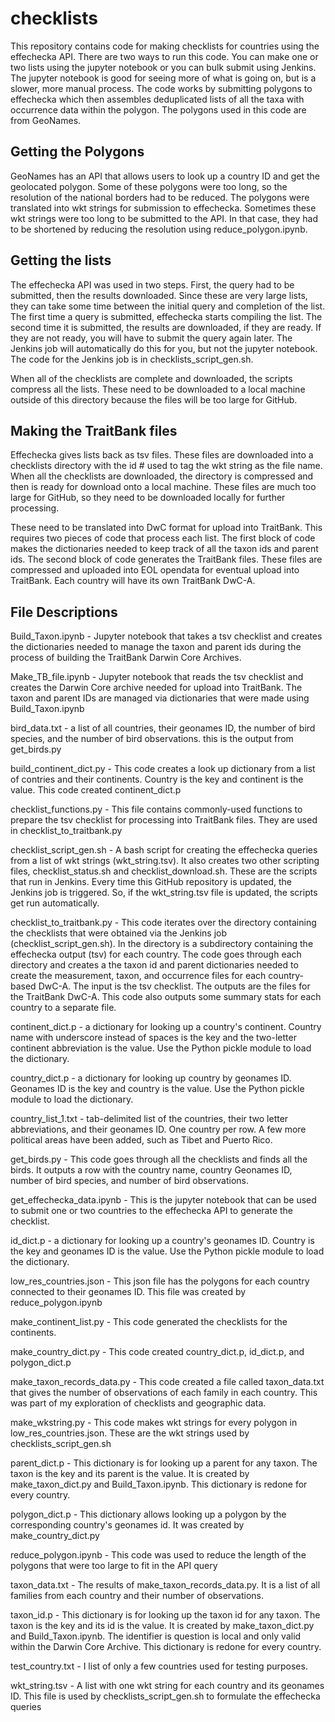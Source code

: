 # checklists

This repository contains code for making checklists for countries using the effechecka API. There are two ways to run this code. You can make one or two lists using the jupyter notebook or you can bulk submit using Jenkins. The jupyter notebook is good for seeing more of what is going on, but is a slower, more manual process. The code works by submitting polygons to effechecka which then assembles deduplicated lists of all the taxa with occurrence data within the polygon. The polygons used in this code are from GeoNames.

## Getting the Polygons

GeoNames has an API that allows users to look up a country ID and get the geolocated polygon. Some of these polygons were too long, so the resolution of the national borders had to be reduced. The polygons were translated into wkt strings for submission to effechecka. Sometimes these wkt strings were too long to be submitted to the API. In that case, they had to be shortened by reducing the resolution using reduce_polygon.ipynb.

## Getting the lists

The effechecka API was used in two steps. First, the query had to be submitted, then the results downloaded. Since these are very large lists, they can take some time between the initial query and completion of the list. The first time a query is submitted, effechecka starts compiling the list. The second time it is submitted, the results are downloaded, if they are ready. If they are not ready, you will have to submit the query again later. The Jenkins job will automatically do this for you, but not the jupyter notebook. The code for the Jenkins job is in checklists_script_gen.sh.

When all of the checklists are complete and downloaded, the scripts compress all the lists. These need to be downloaded to a local machine outside of this directory because the files will be too large for GitHub.

## Making the TraitBank files

Effechecka gives lists back as tsv files. These files are downloaded into a checklists directory with the id # used to tag the wkt string as the file name. When all the checklists are downloaded, the directory is compressed and then is ready for download onto a local machine. These files are much too large for GitHub, so they need to be downloaded locally for further processing.

These need to be translated into DwC format for upload into TraitBank. This requires two pieces of code that process each list. The first block of code makes the dictionaries needed to keep track of all the taxon ids and parent ids. The second block of code generates the TraitBank files. These files are compressed and uploaded into EOL opendata for eventual upload into TraitBank. Each country will have its own TraitBank DwC-A.

## File Descriptions

Build_Taxon.ipynb - Jupyter notebook that takes a tsv checklist and creates the dictionaries needed to manage the taxon and parent ids during the process of building the TraitBank Darwin Core Archives.

Make_TB_file.ipynb - Jupyter notebook that reads the tsv checklist and creates the Darwin Core archive needed for upload into TraitBank. The taxon and parent IDs are managed via dictionaries that were made using Build_Taxon.ipynb

bird_data.txt - a list of all countries, their geonames ID, the number of bird species, and the number of bird observations. this is the output from get_birds.py

build_continent_dict.py - This code creates a look up dictionary from a list of contries and their continents. Country is the key and continent is the value. This code created continent_dict.p

checklist_functions.py - This file contains commonly-used functions to prepare the tsv checklist for processing into TraitBank files. They are used in checklist_to_traitbank.py

checklist_script_gen.sh - A bash script for creating the effechecka queries from a list of wkt strings (wkt_string.tsv). It also creates two other scripting files, checklist_status.sh and checklist_download.sh. These are the scripts that run in Jenkins. Every time this GitHub repository is updated, the Jenkins job is triggered. So, if the wkt_string.tsv file is updated, the scripts get run automatically.

checklist_to_traitbank.py - This code iterates over the directory containing the checklists that were obtained via the Jenkins job (checklist_script_gen.sh). In the directory is a subdirectory containing the effechecka output (tsv) for each country. The code goes through each directory and creates a the taxon id and parent dictionaries needed to create the measurement, taxon, and occurrence files for each country-based DwC-A. The input is the tsv checklist. The outputs are the files for the TraitBank DwC-A. This code also outputs some summary stats for each country to a separate file.

continent_dict.p - a dictionary for looking up a country's continent. Country name with underscore instead of spaces is the key and the two-letter continent abbreviation is the value. Use the Python pickle module to load the dictionary.

country_dict.p - a dictionary for looking up country by geonames ID. Geonames ID is the key and country is the value. Use the Python pickle module to load the dictionary.

country_list_1.txt - tab-delimited list of the countries, their two letter abbreviations, and their geonames ID. One country per row. A few more political areas have been added, such as Tibet and Puerto Rico.

get_birds.py - This code goes through all the checklists and finds all the birds. It outputs a row with the country name, country Geonames ID, number of bird species, and number of bird observations.

get_effechecka_data.ipynb - This is the jupyter notebook that can be used to submit one or two countries to the effechecka API to generate the checklist.

id_dict.p - a dictionary for looking up a country's geonames ID. Country is the key and geonames ID is the value. Use the Python pickle module to load the dictionary.

low_res_countries.json - This json file has the polygons for each country connected to their geonames ID. This file was created by reduce_polygon.ipynb

make_continent_list.py - This code generated the checklists for the continents.

make_country_dict.py - This code created country_dict.p, id_dict.p, and polygon_dict.p

make_taxon_records_data.py - This code created a file called taxon_data.txt that gives the number of observations of each family in each country. This was part of my exploration of checklists and geographic data.

make_wkstring.py - This code makes wkt strings for every polygon in low_res_countries.json. These are the wkt strings used by checklists_script_gen.sh

parent_dict.p - This dictionary is for looking up a parent for any taxon. The taxon is the key and its parent is the value. It is created by make_taxon_dict.py and Build_Taxon.ipynb. This dictionary is redone for every country.

polygon_dict.p - This dictionary allows looking up a polygon by the corresponding country's geonames id. It was created by make_country_dict.py

reduce_polygon.ipynb - This code was used to reduce the length of the polygons that were too large to fit in the API query

taxon_data.txt - The results of make_taxon_records_data.py. It is a list of all families from each country and their number of observations.

taxon_id.p - This dictionary is for looking up the taxon id for any taxon. The taxon is the key and its id is the value. It is created by make_taxon_dict.py and Build_Taxon.ipynb. The identifier is question is local and only valid within the Darwin Core Archive. This dictionary is redone for every country.

test_country.txt - I list of only a few countries used for testing purposes.

wkt_string.tsv - A list with one wkt string for each country and its geonames ID. This file is used by checklists_script_gen.sh to formulate the effechecka queries
